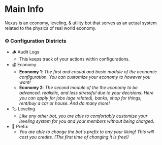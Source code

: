 # Main Info

Nexus is an economy, leveling, & utility bot that serves as an actual system related to the physics of real world economy.

### ⚙ Configuration Districts

* 🪵 Audit Logs
  * This keeps track of your actions within configurations.
* 💰 Economy
  * **Economy 1**: _The first and casual and basic module of the economic configuration. You can customize your economy to however you want!_
  * **Economy 2**: _The second module of the the economy to be advanced. realistic, and less stressful due to your decisions. Here you can apply for jobs (age related), banks, shop for things, rent/buy a car or house. And do many more!_
* 🏷 Leveling
  * _Like any other bot, you are able to comfortably customize your leveling system for you and your members without being charged._
* 🧭 Prefix
  * _You are able to change the bot's prefix to any your liking! This will cost you credits. (The first time of changing it is free!)_
